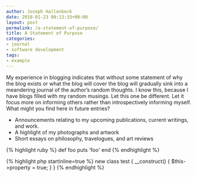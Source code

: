 ```yaml
---
author: Joseph Hallenbeck
date: 2010-01-23 00:13:33+00:00
layout: post
permalink: /a-statement-of-purpose/
title: A Statement of Purpose
categories:
- journal
- software development
tags:
- example
---
```


My experience in blogging indicates that without some statement of why the blog 
exists or what the blog will cover the blog will gradually sink into a
meandering journal of the author’s random thoughts. I know this, because I have
blogs filled with my random musings. Let this one be different. Let it focus
more on informing others rather than introspectively informing myself. What
might you find here in future entries?


* Announcements relating to my upcoming publications, current writings, and work.
* A highlight of my photographs and artwork
* Short essays on philosophy, travelogues, and art reviews


{% highlight ruby %}
def foo
  puts 'foo'
end
{% endhighlight %}

{% highlight php startinline=true %}
    new class test {
        __construct() {
        $this->property = true;
    }
    }
{% endhighlight %}
